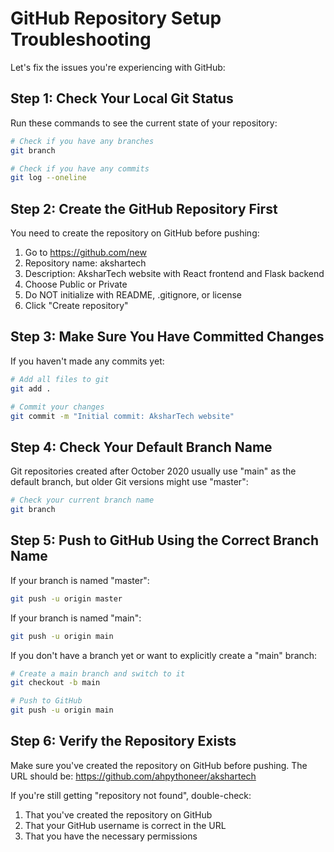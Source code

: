# GitHub Repository Setup Troubleshooting

Let's fix the issues you're experiencing with GitHub:

## Step 1: Check Your Local Git Status

Run these commands to see the current state of your repository:

```bash
# Check if you have any branches
git branch

# Check if you have any commits
git log --oneline
```

## Step 2: Create the GitHub Repository First

You need to create the repository on GitHub before pushing:

1. Go to https://github.com/new
2. Repository name: akshartech
3. Description: AksharTech website with React frontend and Flask backend
4. Choose Public or Private
5. Do NOT initialize with README, .gitignore, or license
6. Click "Create repository"

## Step 3: Make Sure You Have Committed Changes

If you haven't made any commits yet:

```bash
# Add all files to git
git add .

# Commit your changes
git commit -m "Initial commit: AksharTech website"
```

## Step 4: Check Your Default Branch Name

Git repositories created after October 2020 usually use "main" as the default branch, but older Git versions might use "master":

```bash
# Check your current branch name
git branch
```

## Step 5: Push to GitHub Using the Correct Branch Name

If your branch is named "master":

```bash
git push -u origin master
```

If your branch is named "main":

```bash
git push -u origin main
```

If you don't have a branch yet or want to explicitly create a "main" branch:

```bash
# Create a main branch and switch to it
git checkout -b main

# Push to GitHub
git push -u origin main
```

## Step 6: Verify the Repository Exists

Make sure you've created the repository on GitHub before pushing. The URL should be:
https://github.com/ahpythoneer/akshartech

If you're still getting "repository not found", double-check:
1. That you've created the repository on GitHub
2. That your GitHub username is correct in the URL
3. That you have the necessary permissions
